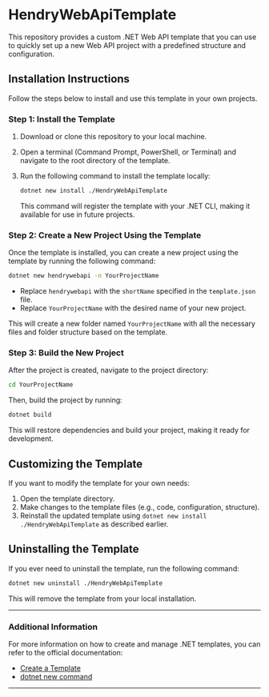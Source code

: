 # HendryWebApiTemplate

This repository provides a custom .NET Web API template that you can use to quickly set up a new Web API project with a predefined structure and configuration.

## Installation Instructions

Follow the steps below to install and use this template in your own projects.

### Step 1: Install the Template

1. Download or clone this repository to your local machine.
   
2. Open a terminal (Command Prompt, PowerShell, or Terminal) and navigate to the root directory of the template.

3. Run the following command to install the template locally:

   ```bash
   dotnet new install ./HendryWebApiTemplate
   ```
   This command will register the template with your .NET CLI, making it available for use in future projects.

### Step 2: Create a New Project Using the Template

Once the template is installed, you can create a new project using the template by running the following command:

```bash
dotnet new hendrywebapi -n YourProjectName
```

- Replace `hendrywebapi` with the `shortName` specified in the `template.json` file.
- Replace `YourProjectName` with the desired name of your new project.

This will create a new folder named `YourProjectName` with all the necessary files and folder structure based on the template.

### Step 3: Build the New Project

After the project is created, navigate to the project directory:

```bash
cd YourProjectName
```

Then, build the project by running:

```bash
dotnet build
```

This will restore dependencies and build your project, making it ready for development.

## Customizing the Template

If you want to modify the template for your own needs:

1. Open the template directory.
2. Make changes to the template files (e.g., code, configuration, structure).
3. Reinstall the updated template using `dotnet new install ./HendryWebApiTemplate` as described earlier.

## Uninstalling the Template

If you ever need to uninstall the template, run the following command:

```bash
dotnet new uninstall ./HendryWebApiTemplate
```

This will remove the template from your local installation.

---

### Additional Information

For more information on how to create and manage .NET templates, you can refer to the official documentation:

- [Create a Template](https://learn.microsoft.com/en-us/dotnet/core/tools/dotnet-new-templates)
- [dotnet new command](https://learn.microsoft.com/en-us/dotnet/core/tools/dotnet-new)

---

